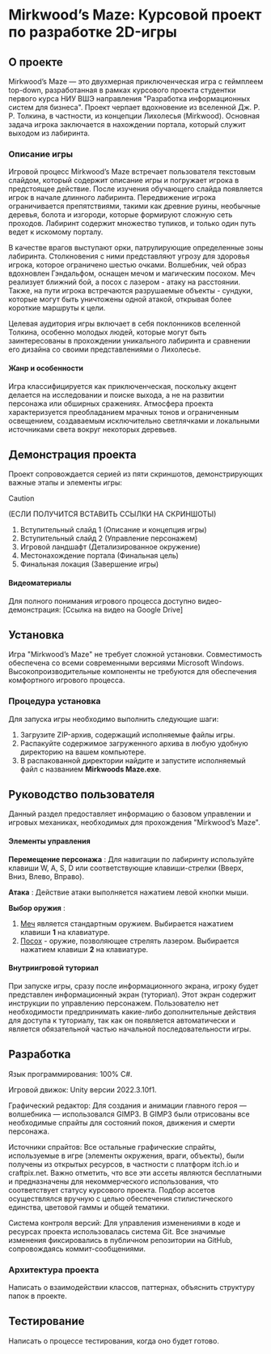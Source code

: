 # Mirkwood’s Maze: Курсовой проект по разработке 2D-игры
## О проекте
Mirkwood’s Maze — это двухмерная приключенческая игра с геймплеем top-down, разработанная в рамках курсового проекта студентки первого курса НИУ ВШЭ направления "Разработка информационных систем для бизнеса". Проект черпает вдохновение из вселенной Дж. Р. Р. Толкина, в частности, из концепции Лихолесья (Mirkwood). Основная задача игрока заключается в нахождении портала, который служит выходом из лабиринта.
### Описание игры
Игровой процесс Mirkwood’s Maze встречает пользователя текстовым слайдом, который содержит описание игры и погружает игрока в предстоящее действие. После изучения обучающего слайда появляется игрок в начале длинного лабиринта. Передвижение игрока ограничивается препятствиями, такими как древние руины, необычные деревья, болота и изгороди, которые формируют сложную сеть проходов. Лабиринт содержит множество тупиков, и только один путь ведет к искомому порталу.

В качестве врагов выступают орки, патрулирующие определенные зоны лабиринта. Столкновения с ними представляют угрозу для здоровья игрока, которое ограничено шестью очками. Волшебник, чей образ вдохновлен Гэндальфом, оснащен мечом и магическим посохом. Меч реализует ближний бой, а посох с лазером - атаку на расстоянии. Также, на пути игрока встречаются разрушаемые объекты - сундуки, которые могут быть уничтожены одной атакой, открывая более короткие маршруты к цели.

Целевая аудитория игры включает в себя поклонников вселенной Толкина, особенно молодых людей, которые могут быть заинтересованы в прохождении уникального лабиринта и сравнении его дизайна со своими представлениями о Лихолесье.
#### Жанр и особенности
Игра классифицируется как приключенческая, поскольку акцент делается на исследовании и поиске выхода, а не на развитии персонажа или обширных сражениях. Атмосфера проекта характеризуется преобладанием мрачных тонов и ограниченным освещением, создаваемым исключительно светлячками и локальными источниками света вокруг некоторых деревьев.
## Демонстрация проекта
Проект сопровождается серией из пяти скриншотов, демонстрирующих важные этапы и элементы игры: 
> [!CAUTION]
> (ЕСЛИ ПОЛУЧИТСЯ ВСТАВИТЬ ССЫЛКИ НА СКРИНШОТЫ)

1. Вступительный слайд 1 (Описание и концепция игры)
2. Вступительный слайд 2 (Управление персонажем)
3. Игровой ландшафт (Детализированное окружение)
4. Местонахождение портала (Финальная цель)
5. Финальная локация (Завершение игры)
#### Видеоматериалы
Для полного понимания игрового процесса доступно видео-демонстрация: [Ссылка на видео на Google Drive]

## Установка
Игра "Mirkwood’s Maze" не требует сложной установки. Совместимость обеспечена со всеми современными версиями Microsoft Windows. Высокопроизводительные компоненты не требуются для обеспечения комфортного игрового процесса. 
### Процедура установка
Для запуска игры необходимо выполнить следующие шаги:
1. Загрузите ZIP-архив, содержащий исполняемые файлы игры.
2.  Распакуйте содержимое загруженного архива в любую удобную директорию на вашем компьютере.
3. В распакованной директории найдите и запустите исполняемый файл с названием **Mirkwoods Maze.exe**.

## Руководство пользователя
Данный раздел предоставляет информацию о базовом управлении и игровых механиках, необходимых для прохождения "Mirkwood’s Maze".
#### Элементы управления
**Перемещение персонажа** : Для навигации по лабиринту используйте клавиши W, A, S, D или соответствующие клавиши-стрелки (Вверх, Вниз, Влево, Вправо).

**Атака** : Действие атаки выполняется нажатием левой кнопки мыши.

**Выбор оружия** : 
1. <ins>Меч</ins> является стандартным оружием. Выбирается нажатием клавиши **1** на клавиатуре.
2. <ins>Посох</ins> - оружие, позволяющее стрелять лазером. Выбирается нажатием клавиши **2** на клавиатуре.

#### Внутриигровой туториал
При запуске игры, сразу после информационного экрана, игроку будет представлен информационный экран (туториал). Этот экран содержит инструкции по управлению персонажем. Пользователю нет необходимости предпринимать какие-либо дополнительные действия для доступа к туториалу, так как он появляется автоматически и является обязательной частью начальной последовательности игры.

## Разработка
Язык программирования: 100% C#.

Игровой движок: Unity версии 2022.3.10f1.

Графический редактор: Для создания и анимации главного героя — волшебника — использовался GIMP3. В GIMP3 были отрисованы все необходимые спрайты для состояний покоя, движения и смерти персонажа.

Источники спрайтов: Все остальные графические спрайты, используемые в игре (элементы окружения, враги, объекты), были получены из открытых ресурсов, в частности с платформ itch.io и craftpix.net. Важно отметить, что все эти ассеты являются бесплатными и предназначены для некоммерческого использования, что соответствует статусу курсового проекта. Подбор ассетов осуществлялся вручную с целью обеспечения стилистического единства, цветовой гаммы и общей тематики.

Система контроля версий: Для управления изменениями в коде и ресурсах проекта использовалась система Git. Все значимые изменения фиксировались в публичном репозитории на GitHub, сопровождаясь коммит-сообщениями.

### Архитектура проекта
Написать о взаимодействии классов, паттернах, объяснить структуру папок в проекте.

## Тестирование
Написать о процессе тестирования, когда оно будет готово.
